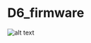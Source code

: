 # D6_firmware

![alt text](https://raw.githubusercontent.com/joseluu/D6_firmware/master/Documents/Photos/D6_and_STLinkV2.jpg)


